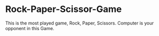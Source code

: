 # Rock-Paper-Scissor-Game
This is the most played game, Rock, Paper, Scissors. Computer is your opponent in this Game.
